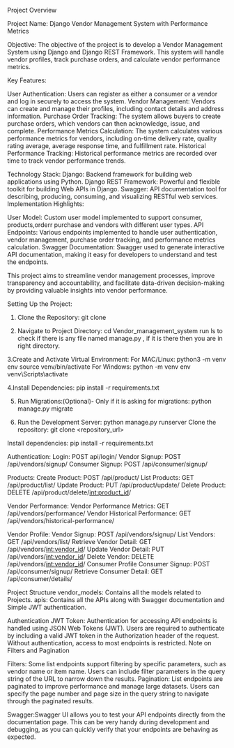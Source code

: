 
Project Overview

Project Name: Django Vendor Management System with Performance Metrics

Objective:
The objective of the project is to develop a Vendor Management System using Django and Django REST Framework. This system will handle vendor profiles, track purchase orders, and calculate vendor performance metrics.

Key Features:

User Authentication: Users can register as either a consumer or a vendor and log in securely to access the system.
Vendor Management: Vendors can create and manage their profiles, including contact details and address information.
Purchase Order Tracking: The system allows buyers to create purchase orders, which vendors can then acknowledge, issue, and complete.
Performance Metrics Calculation: The system calculates various performance metrics for vendors, including on-time delivery rate, quality rating average, average response time, and fulfillment rate.
Historical Performance Tracking: Historical performance metrics are recorded over time to track vendor performance trends.

Technology Stack:
Django: Backend framework for building web applications using Python.
Django REST Framework: Powerful and flexible toolkit for building Web APIs in Django.
Swagger: API documentation tool for describing, producing, consuming, and visualizing RESTful web services.
Implementation Highlights:

User Model: Custom user model implemented to support  consumer, products,orderr purchase and vendors with different user types.
API Endpoints: Various endpoints implemented to handle user authentication, vendor management, purchase order tracking, and performance metrics calculation.
Swagger Documentation: Swagger used to generate interactive API documentation, making it easy for developers to understand and test the endpoints.

This project aims to streamline vendor management processes, improve transparency and accountability, and facilitate data-driven decision-making by providing valuable insights into vendor performance.



Setting Up the Project:

1. Clone the Repository:
git clone <repository-url>

2. Navigate to Project Directory:
cd Vendor_management_system
run ls to check if there is any file named manage.py , if it is there then you are in right directory.

3.Create and Activate Virtual Environment:
For MAC/Linux:
python3 -m venv env
source venv/bin/activate
For Windows:
python -m venv env
venv\Scripts\activate

4.Install Dependencies:
pip install -r requirements.txt

5. Run Migrations:(Optional)- Only if it is asking for migrations:
python manage.py migrate

6. Run the Development Server:
python manage.py runserver
Clone the repository:
  git clone <repository_url>
  
Install dependencies:
  pip install -r requirements.txt
  
Authentication:
  Login: POST  api/login/
  Vendor Signup: POST /api/vendors/signup/
  Consumer Signup: POST /api/consumer/signup/

Products:
  Create Product: POST /api/product/
  List Products: GET /api/product/list/
  Update Product: PUT /api/product/update/
  Delete Product: DELETE /api/product/delete/<int:product_id>/

Vendor Performance:
  Vendor Performance Metrics: GET /api/vendors/performance/
  Vendor Historical Performance: GET /api/vendors/historical-performance/

Vendor Profile:
  Vendor Signup: POST /api/vendors/signup/
  List Vendors: GET /api/vendors/list/
  Retrieve Vendor Detail: GET /api/vendors/<int:vendor_id>/
  Update Vendor Detail: PUT /api/vendors/<int:vendor_id>/
  Delete Vendor: DELETE /api/vendors/<int:vendor_id>/
  Consumer Profile
  Consumer Signup: POST /api/consumer/signup/
  Retrieve Consumer Detail: GET /api/consumer/details/





Project Structure
  vendor_models: Contains all the models related to Projects.
  apis: Contains all the APIs along with Swagger documentation and Simple JWT authentication.

Authentication
JWT Token: Authentication for accessing API endpoints is handled using JSON Web Tokens (JWT). Users are required to authenticate by including a valid JWT token in the Authorization header of the request. Without authentication, access to most endpoints is restricted.
Note on Filters and Pagination

Filters: Some list endpoints support filtering by specific parameters, such as vendor name or item name. Users can include filter parameters in the query string of the URL to narrow down the results.
Pagination: List endpoints are paginated to improve performance and manage large datasets. Users can specify the page number and page size in the query string to navigate through the paginated results.

Swagger:Swagger  UI allows you to test your API endpoints directly from the documentation page. This can be very handy during development and debugging, as you can quickly verify that your endpoints are behaving as expected.


 
